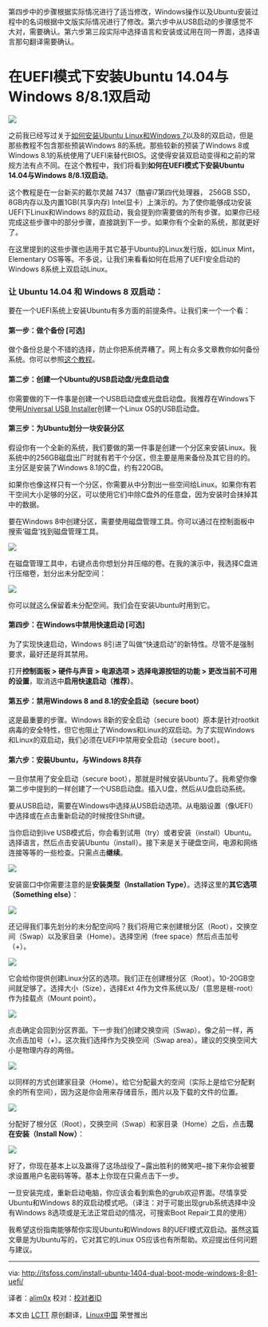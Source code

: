 第四步中的步骤根据实际情况进行了适当修改，Windows操作以及Ubuntu安装过程中的名词根据中文版实际情况进行了修改。第六步中从USB启动的步骤感觉不大对，需要确认。第六步第三段实际中选择语言和安装或试用在同一界面，选择语言那句翻译需要确认。

在UEFI模式下安装Ubuntu 14.04与Windows 8/8.1双启动
================================================================================
![](http://itsfoss.com/wp-content/uploads/2014/05/Dual_Boot_Windows8_Ubuntu_1404.jpeg)

之前我已经写过关于[如何安装Ubuntu Linux和Windows 7][1]以及8的双启动，但是那些教程不包含那些预装Windows 8的系统。那些较新的预装了Windows 8或Windows 8.1的系统使用了UEFI来替代BIOS。这使得安装双启动变得和之前的常规方法有点不同。在这个教程中，我们将看到**如何在UEFI模式下安装Ubuntu 14.04与Windows 8/8.1双启动**。

这个教程是在一台新买的戴尔灵越 7437（酷睿i7第四代处理器， 256GB SSD，8GB内存以及内置1GB(共享内存) Intel显卡）上演示的。为了使你能够成功安装UEFI下Linux和Windows 8的双启动，我会提到你需要做的所有步骤。如果你已经完成这些步骤中的部分步骤，直接跳到下一步。如果你有个全新的系统，那就更好了。

在这里提到的这些步骤也适用于其它基于Ubuntu的Linux发行版，如Linux Mint，Elementary OS等等。不多说，让我们来看看如何在启用了UEFI安全启动的Windows 8系统上双启动Linux。

### 让 Ubuntu 14.04 和 Windows 8 双启动： ###

要在一个UEFI系统上安装Ubuntu有多方面的前提条件。让我们来一个一个看：

#### 第一步：做个备份 [可选] ####

做个备份总是个不错的选择，防止你把系统弄糟了。网上有众多文章教你如何备份系统。你可以参照[这个教程][2]。

#### 第二步：创建一个Ubuntu的USB启动盘/光盘启动盘 ####

你需要做的下一件事是创建一个USB启动盘或光盘启动盘。我推荐在Windows下使用[Universal USB Installer][3]创建一个Linux OS的USB启动盘。

#### 第三步：为Ubuntu划分一块安装分区 ####

假设你有一个全新的系统，我们要做的第一件事是创建一个分区来安装Linux。我系统中的256GB磁盘出厂时就有若干个分区，但主要是用来备份及其它目的的。主分区是安装了Windows 8.1的C盘，约有220GB。

如果你也像这样只有一个分区，你需要从中分割出一些空间给Linux。如果你有若干空间大小足够的分区，可以使用它们中除C盘外的任意盘，因为安装时会抹掉其中的数据。

要在Windows 8中创建分区，需要使用磁盘管理工具。你可以通过在控制面板中搜索‘磁盘’找到磁盘管理工具。

![](http://itsfoss.com/wp-content/uploads/2014/05/disk_partition.jpeg)

在磁盘管理工具中，右键点击你想划分并压缩的卷。在我的演示中，我选择C盘进行压缩卷，划分出未分配空间：

![](http://itsfoss.com/wp-content/uploads/2014/05/disk_partition_Windows8.jpeg)

你可以就这么保留着未分配空间。我们会在安装Ubuntu时用到它。

#### 第四步：在Windows中禁用快速启动 [可选] ####

为了实现快速启动，Windows 8引进了叫做“快速启动”的新特性。尽管不是强制要求，最好还是将其禁用。

打开**控制面板 > 硬件与声音 > 电源选项 > 选择电源按钮的功能 > 更改当前不可用的设置**，取消选中**启用快速启动（推荐）**。

#### 第五步：禁用Windows 8 and 8.1的安全启动（secure boot） ####

这是最重要的步骤。Windows 8新的安全启动（secure boot）原本是针对rootkit病毒的安全特性，但它也阻止了Windows和Linux的双启动。为了实现Windows和Linux的双启动，我们必须在UEFI中禁用安全启动（secure boot）。

#### 第六步：安装Ubuntu，与Windows 8共存 ####

一旦你禁用了安全启动（secure boot），那就是时候安装Ubuntu了。我希望你像第二步中提到的一样创建了一个USB启动盘。插入U盘，然后从U盘启动系统。

要从USB启动，需要在Windows中选择从USB启动选项。从电脑设置（像UEFI）中选择或在点击重新启动的时候按住Shift键。

当你启动到live USB模式后，你会看到试用（try）或者安装（install）Ubuntu。选择语言，然后点击安装Ubuntu（install）。接下来是关于硬盘空间，电源和网络连接等等的一些检查。只需点击**继续**。

![](http://itsfoss.com/wp-content/uploads/2014/05/Installing_Windows8_Ubuntu.jpeg)

安装窗口中你需要注意的是**安装类型（Installation Type）**。选择这里的**其它选项（Something else）**：

![](http://itsfoss.com/wp-content/uploads/2014/05/Installing_Windows8_Ubuntu_1.jpeg)

还记得我们事先划分的未分配空间吗？我们将用它来创建根分区（Root），交换空间（Swap）以及家目录（Home）。选择空闲（free space）然后点击加号（+）。

![](http://itsfoss.com/wp-content/uploads/2014/05/Installing_Windows8_Ubuntu_2.jpeg)

它会给你提供创建Linux分区的选项。我们正在创建根分区（Root）。10-20GB空间就足够了。选择大小（Size），选择Ext 4作为文件系统以及/（意思是根-root）作为挂载点（Mount point）。

![](http://itsfoss.com/wp-content/uploads/2014/05/Installing_Windows8_Ubuntu_3.png)

点击确定会回到分区界面。下一步我们创建交换空间（Swap）。像之前一样，再次点击加号（+）。这次我们选择作为交换空间（Swap area）。建议的交换空间大小是物理内存的两倍。

![](http://itsfoss.com/wp-content/uploads/2014/05/Installing_Windows8_Ubuntu_4.png)

以同样的方式创建家目录（Home）。给它分配最大的空间（实际上是给它分配剩余的所有空间），因为这是你会用来存储音乐，图片以及下载的文件的位置。

![](http://itsfoss.com/wp-content/uploads/2014/05/Installing_Windows8_Ubuntu_5.png)

分配好了根分区（Root），交换空间（Swap）和家目录（Home）之后，点击**现在安装（Install Now）**：

![](http://itsfoss.com/wp-content/uploads/2014/05/Installing_Windows8_Ubuntu_6.jpeg)

好了，你现在基本上以及赢得了这场战役了~露出胜利的微笑吧~接下来你会被要求设置用户名密码等等。基本上你现在只需点击下一步。

一旦安装完成，重新启动电脑，你应该会看到紫色的grub欢迎界面。尽情享受Ubuntu和Windows 8的双启动模式吧。（译注：对于可能出现grub系统选择中没有Windows 8选项或是无法正常启动的情况，可搜索Boot Repair工具的使用）

我希望这份指南能够帮你实现Ubuntu和Windows 8的UEFI模式双启动。虽然这篇文章是为Ubuntu写的，它对其它的Linux OS应该也有所帮助。欢迎提出任何问题与建议。

--------------------------------------------------------------------------------

via: http://itsfoss.com/install-ubuntu-1404-dual-boot-mode-windows-8-81-uefi/

译者：[alim0x](https://github.com/alim0x) 校对：[校对者ID](https://github.com/校对者ID)

本文由 [LCTT](https://github.com/LCTT/TranslateProject) 原创翻译，[Linux中国](http://linux.cn/) 荣誉推出

[1]:http://itsfoss.com/install-ubuntu-dual-boot-mode-windows/
[2]:http://www.makeuseof.com/tag/6-safest-ways-to-backup-restore-your-files-in-windows-7-8/
[3]:http://www.pendrivelinux.com/universal-usb-installer-easy-as-1-2-3/
